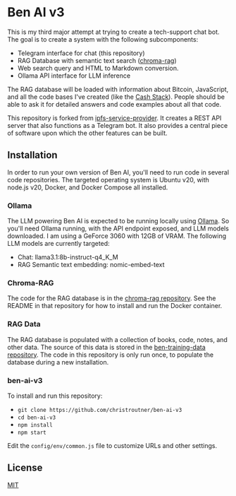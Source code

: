 # Ben AI v3

This is my third major attempt at trying to create a tech-support chat bot. The goal is to create a system with the following subcomponents:
- Telegram interface for chat (this repository)
- RAG Database with semantic text search ([chroma-rag](https://github.com/christroutner/chroma-rag))
- Web search query and HTML to Markdown conversion.
- Ollama API interface for LLM inference

The RAG database will be loaded with information about Bitcoin, JavaScript, and all the code bases I've created (like the [Cash Stack](https://cashstack.info)). People should be able to ask it for detailed answers and code examples about all that code.

This repository is forked from [ipfs-service-provider](https://github.com/Permissionless-Software-Foundation/ipfs-service-provider). It creates a REST API server that also functions as a Telegram bot. It also provides a central piece of software upon which the other features can be built.

## Installation

In order to run your own version of Ben AI, you'll need to run code in several code repositories. The targeted operating system is Ubuntu v20, with node.js v20, Docker, and Docker Compose all installed.

### Ollama

The LLM powering Ben AI is expected to be running locally using [Ollama](https://ollama.com/). So you'll need Ollama running, with the API endpoint exposed, and LLM models downloaded. I am using a GeForce 3060 with 12GB of VRAM. The following LLM models are currently targeted:

- Chat: llama3.1:8b-instruct-q4_K_M
- RAG Semantic text embedding: nomic-embed-text

### Chroma-RAG

The code for the RAG database is in the [chroma-rag repository](https://github.com/christroutner/chroma-rag). See the README in that repository for how to install and run the Docker container.

### RAG Data

The RAG database is populated with a collection of books, code, notes, and other data. The source of this data is stored in the [ben-training-data repository](https://github.com/christroutner/ben-training-data). The code in this repository is only run once, to populate the database during a new installation.

### ben-ai-v3

To install and run this repository:

- `git clone https://github.com/christroutner/ben-ai-v3`
- `cd ben-ai-v3`
- `npm install`
- `npm start`

Edit the `config/env/common.js` file to customize URLs and other settings.


## License
[MIT](./LICENSE.md)

